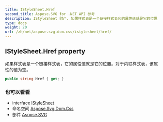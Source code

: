 ```yaml
---
title: IStyleSheet.Href
second_title: Aspose.SVG for .NET API 参考
description: IStyleSheet 财产. 如果样式表是一个链接样式表它的属性值就是它的位置对于内联样式表该属性的值为空
type: docs
weight: 20
url: /zh/net/aspose.svg.dom.css/istylesheet/href/
---
```

## IStyleSheet.Href property

如果样式表是一个链接样式表，它的属性值就是它的位置。对于内联样式表，该属性的值为空。

```csharp
public string Href { get; }
```

### 也可以看看

* interface [IStyleSheet](../)
* 命名空间 [Aspose.Svg.Dom.Css](../../istylesheet/)
* 部件 [Aspose.SVG](../../../)


